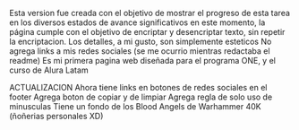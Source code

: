 Esta version fue creada con el objetivo de mostrar el progreso de esta tarea en los diversos estados de avance significativos
en este momento, la página cumple con el objetivo de encriptar y desencriptar texto, sin repetir la encriptacion.
Los detalles, a mi gusto, son simplemente esteticos
No agrega links a mis redes sociales (se me ocurrio mientras redactaba el readme)
Es mi primera pagina web diseñada para el programa ONE, y el curso de Alura Latam

ACTUALIZACION
Ahora tiene links en botones de redes sociales en el footer
Agrega boton de copiar y de limpiar
Agrega regla de solo uso de minusculas
Tiene un fondo de los Blood Angels de Warhammer 40K (ñoñerias personales XD)
